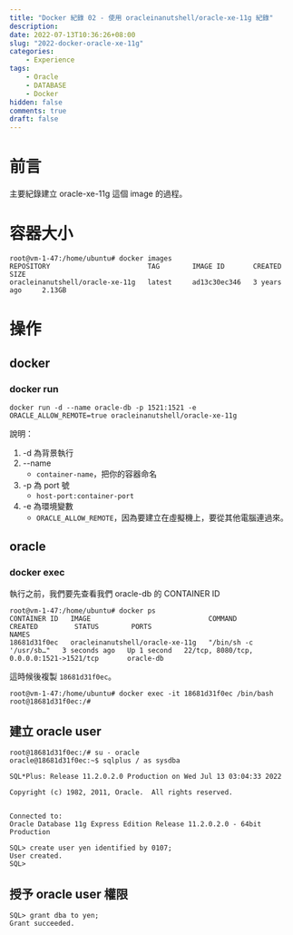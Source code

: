 ```yaml
---
title: "Docker 紀錄 02 - 使用 oracleinanutshell/oracle-xe-11g 紀錄"
description: 
date: 2022-07-13T10:36:26+08:00
slug: "2022-docker-oracle-xe-11g"
categories:
    - Experience
tags:
    - Oracle
    - DATABASE
    - Docker
hidden: false
comments: true
draft: false
---
```


# 前言

主要紀錄建立 oracle-xe-11g 這個 image 的過程。

# 容器大小

```shell
root@vm-1-47:/home/ubuntu# docker images
REPOSITORY                        TAG        IMAGE ID       CREATED         SIZE
oracleinanutshell/oracle-xe-11g   latest     ad13c30ec346   3 years ago     2.13GB
```

# 操作

## docker

### docker run

```shell
docker run -d --name oracle-db -p 1521:1521 -e ORACLE_ALLOW_REMOTE=true oracleinanutshell/oracle-xe-11g
```

說明：

1. -d 為背景執行
2. --name
    - ```container-name```，把你的容器命名
3. -p 為 port 號
    - ```host-port:container-port```
4. -e 為環境變數
    - ```ORACLE_ALLOW_REMOTE```，因為要建立在虛擬機上，要從其他電腦連過來。

## oracle

### docker exec

執行之前，我們要先查看我們 oracle-db 的 CONTAINER ID

```shell
root@vm-1-47:/home/ubuntu# docker ps
CONTAINER ID   IMAGE                             COMMAND                  CREATED         STATUS        PORTS                                          NAMES
18681d31f0ec   oracleinanutshell/oracle-xe-11g   "/bin/sh -c '/usr/sb…"   3 seconds ago   Up 1 second   22/tcp, 8080/tcp, 0.0.0.0:1521->1521/tcp       oracle-db
```

這時候後複製 ```18681d31f0ec```。

```shell
root@vm-1-47:/home/ubuntu# docker exec -it 18681d31f0ec /bin/bash
root@18681d31f0ec:/#
```

## 建立 oracle user

```shell
root@18681d31f0ec:/# su - oracle
oracle@18681d31f0ec:~$ sqlplus / as sysdba

SQL*Plus: Release 11.2.0.2.0 Production on Wed Jul 13 03:04:33 2022

Copyright (c) 1982, 2011, Oracle.  All rights reserved.


Connected to:
Oracle Database 11g Express Edition Release 11.2.0.2.0 - 64bit Production

SQL> create user yen identified by 0107;
User created.
SQL>
```

## 授予 oracle user 權限

```shell
SQL> grant dba to yen;
Grant succeeded.
```
